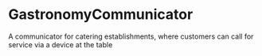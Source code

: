 # GastronomyCommunicator
A communicator for catering establishments, where customers can call for service via a device at the table 
